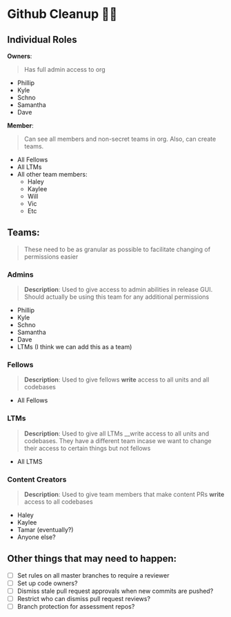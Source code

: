 # Github Cleanup 🐙😸

## Individual Roles

__Owners__: 
> Has full admin access to org

- Phillip 
- Kyle
- Schno
- Samantha
- Dave

__Member__: 
> Can see all members and non-secret teams in org. Also, can create teams.
- All Fellows
- All LTMs
- All other team members:
  - Haley
  - Kaylee
  - Will
  - Vic 
  - Etc

## Teams:
> These need to be as granular as possible to facilitate changing of permissions easier
### Admins 
> __Description__: Used to give access to admin abilities in release GUI. Should actually be using this team for any additional permissions
  - Phillip 
  - Kyle
  - Schno
  - Samantha
  - Dave
  - LTMs (I think we can add this as a team)

### Fellows
> __Description__: Used to give fellows __write__ access to all units and all codebases
- All Fellows

### LTMs
> __Description__: Used to give all LTMs __write access to all units and codebases. They have a different team incase we want to change their access to certain things but not fellows
- All LTMS

### Content Creators
> __Description__: Used to give team members that make content PRs __write__ access to all codebases
- Haley 
- Kaylee
- Tamar (eventually?)
- Anyone else?

## Other things that may need to happen: 
- [ ] Set rules on all master branches to require a reviewer
- [ ] Set up code owners? 
- [ ] Dismiss stale pull request approvals when new commits are pushed?
- [ ] Restrict who can dismiss pull request reviews?
- [ ] Branch protection for assessment repos? 